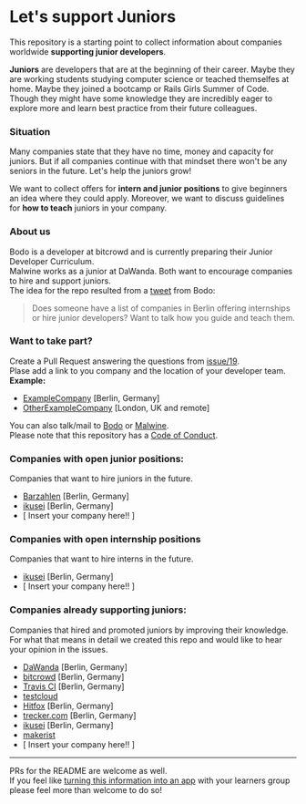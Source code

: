 # Let's support Juniors

This repository is a starting point to collect information about companies worldwide **supporting junior developers**.  

**Juniors** are developers that are at the beginning of their career. Maybe they are working students studying computer science or teached themselfes at home. Maybe they joined a bootcamp or Rails Girls Summer of Code. Though they might have some knowledge they are incredibly eager to explore more and learn best practice from their future colleagues.  

### Situation  

Many companies state that they have no time, money and capacity for juniors. But if all companies continue with that mindset there won't be any seniors in the future. Let's help the juniors grow!  

We want to collect offers for **intern and junior positions** to give beginners an idea where they could apply. Moreover, we want to discuss guidelines for **how to teach** juniors in your company.  

### About us

Bodo is a developer at bitcrowd and is currently preparing their Junior Developer Curriculum.  
Malwine works as a junior at DaWanda. Both want to encourage companies to hire and support juniors.  
The idea for the repo resulted from a [tweet](https://twitter.com/bitboxer/status/558921160562597890) from Bodo:
> Does someone have a list of companies in Berlin offering internships or hire junior developers? Want to talk how you guide and teach them.  

### Want to take part?
Create a Pull Request answering the questions from [issue/19](https://github.com/Malwine/support-juniors/issues/19).  
Plase add a link to you company and the location of your developer team.  
**Example:**
- [ExampleCompany](https://github.com/Malwine/juniors-in-berlin/blob/master/README.md) [Berlin, Germany]  
- [OtherExampleCompany](https://github.com/Malwine/juniors-in-berlin/blob/master/README.md) [London, UK and remote]  

You can also talk/mail to [Bodo](https://twitter.com/bitboxer) or [Malwine](https://twitter.com/malweene).  
Please note that this repository has a [Code of Conduct](http://berlincodeofconduct.org/).

### Companies with open junior positions:

Companies that want to hire juniors in the future.   

- [Barzahlen](http://barzahlen.de) [Berlin, Germany]
- [ikusei](http://ikusei.de) [Berlin, Germany]
- [ Insert your company here!! ]  

### Companies with open internship positions

Companies that want to hire interns in the future.

- [ikusei](http://ikusei.de) [Berlin, Germany]
- [ Insert your company here!! ]

### Companies already supporting juniors:

Companies that hired and promoted juniors by improving their knowledge.  
For what that means in detail we created this repo and would like to hear your opinion in the issues.

- [DaWanda](http://jobs.dawanda.com/de/) [Berlin, Germany]
- [bitcrowd](http://bitcrowd.net) [Berlin, Germany]
- [Travis CI](http://travis-ci.com) [Berlin, Germany]
- [testcloud](https://www.testcloud.io)
- [Hitfox](http://www.hitfoxgroup.com) [Berlin, Germany]
- [trecker.com](http://trecker.com) [Berlin, Germany]
- [ikusei](http://ikusei.de) [Berlin, Germany]
- [makerist](https://www.makerist.de)
- [ Insert your company here!! ]


---
PRs for the README are welcome as well.  
If you feel like [turning this information into an app](https://twitter.com/sferik/status/558979272816091136) with your learners group please feel more than welcome to do so!
